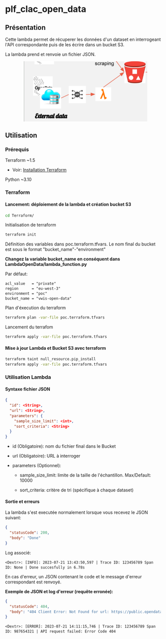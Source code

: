 # plf_clac_open_data

## Présentation


Cette lambda permet de récuperer les données d'un dataset  en interrogeant l'API correspondante puis de les écrire dans un bucket S3. 

La lambda prend et renvoie un fichier JSON.

<p align="center">
    <img src="schema.png" alt="Schema" width="400">
</p>

## Utilisation

### Prérequis

Terraform ~1.5 

- Voir: [Installation Terraform](https://developer.hashicorp.com/terraform/tutorials/aws-get-started/install-cli)

Python ~3.10 

### Terraform

#### Lancement: déploiement de la lambda et création bucket S3

```sh
cd Terraform/
```

Initialisation de terraform

```sh
terraform init
```

Définition des variables dans poc.terraform.tfvars.
Le nom final du bucket est sous le format "bucket_name"-"environment" 

**Changez la variable bucket_name en conséquent dans LambdaOpenData/lambda_function.py**

Par défaut:

```
acl_value   = "private"
region      = "eu-west-3"
environment = "poc"
bucket_name = "vwis-open-data"
```

Plan d'éxecution du terraform

```sh
terraform plan -var-file poc.terraform.tfvars
```

Lancement du terrafom

```sh
terraform apply -var-file poc.terraform.tfvars
```

#### Mise à jour Lambda et Bucket S3 avec terraform

```sh
terraform taint null_resource.pip_install
terraform apply -var-file poc.terraform.tfvars
```

### Utilisation Lambda

#### Syntaxe fichier JSON

```json
{
  "id": <String>,
  "url": <String>,
  "parameters": {
    "sample_size_limit": <int>, 
    "sort_criteria": <String> 
  }
}
```

+ id (Obligatoire): nom du fichier final dans le Bucket

+ url (Obligatoire): URL à interroger

+ parameters (Optionnel):

    + sample_size_limit: limite de la taille de l'échantillon. Max/Default: 10000

    + sort_criteria: critère de tri (spécifique à chaque dataset)

#### Sortie et erreurs

La lambda s'est executée normalement lorsque vous recevez le JSON suivant:

```json
{
  "statusCode": 200,
  "body": "Done"
}
```

Log associé:

```
<Dextr>: [INFO]: 2023-07-21 13:43:50,597 | Trace ID: 123456789 Span ID: None | Done succesfully in 6.78s
```

En cas d'erreur, un JSON contenant le code et le message d'erreur correspondant est renvoyé.

**Exemple de JSON et log d'erreur (requête erronée):**

```json
{
  "statusCode": 404,
  "body": "404 Client Error: Not Found for url: https://public.opendatasoft.com/pi/records/1.0/search/?dataset=covid19-france-livraison-vaccin-region&rows=10000&order_by=kan_code"
}
```
```
<Dextr>: [ERROR]: 2023-07-21 14:11:15,746 | Trace ID: 123456789 Span ID: 987654321 | API request failed: Error Code 404
```

